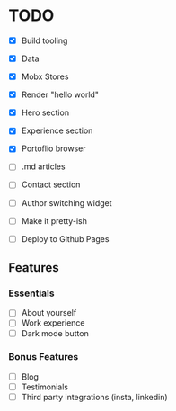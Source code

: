 # TODO

- [x] Build tooling
- [x] Data
- [x] Mobx Stores
- [x] Render "hello world"
- [x] Hero section
- [x] Experience section
- [x] Portoflio browser
- [ ] .md articles
- [ ] Contact section
- [ ] Author switching widget
- [ ] Make it pretty-ish
- [ ] Deploy to Github Pages


## Features


### Essentials

- [ ] About yourself
- [ ] Work experience
- [ ] Dark mode button

### Bonus Features

- [ ] Blog
- [ ] Testimonials 
- [ ] Third party integrations (insta, linkedin)
